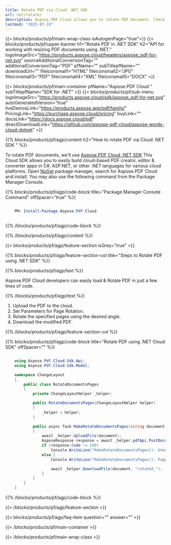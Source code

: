 ```yaml
---
title: Rotate PDF via Cloud .NET SDK 
url: net/rotate/
description: Aspose.PDF Cloud allows you to rotate PDF Document. Check the .NET source code to rotate PDF file.
lastmod: "2025-07-19"
---
```


{{< blocks/products/pf/main-wrap-class isAutogenPage="true">}}
{{< blocks/products/pf/upper-banner h1="Rotate PDF in .NET SDK" h2="API for working with resizing PDF documents using .NET." logoImageSrc="https://products.aspose.cloud/headers/aspose_pdf-for-net.svg" sourceAdditionalConversionTag="" additionalConversionTag="PDF" pfName="" subTitlepfName="" downloadUrl="" fileiconsmall1="HTML" fileiconsmall2="JPG" fileiconsmall3="PDF" fileiconsmall4="XML" fileiconsmall5="DOCX" >}}

{{< blocks/products/pf/main-container pfName="Aspose.PDF Cloud " subTitlepfName="SDK for .NET" >}}
{{< blocks/products/pf/sub-menu logoImageSrc="https://products.aspose.cloud/sdk/aspose_pdf-for-net.svg"
autoGeneratedVersion="true"
liveDemosLink="https://products.aspose.app/pdf/family/" PricingLink="https://purchase.aspose.cloud/pricing" buyLink="" docsLink="https://docs.aspose.cloud/pdf"  directDownloadLink="https://github.com/aspose-pdf-cloud/aspose-words-cloud-dotnet" >}}

{{% blocks/products/pf/agp/content h2="How to rotate PDF via Cloud .NET SDK " %}}

 To rotate PDF documents, we'll use
 [Aspose.PDF Cloud .NET SDK](https://products.aspose.cloud/pdf/net/)
 This Cloud SDK allows you to easily build cloud-based PDF creator, editor & converter apps in C#, ASP.NET, or other .NET languages for various cloud platforms. Open
 [NuGet](https://www.nuget.org/packages/Aspose.Pdf-Cloud)
 package manager, search for
 Aspose.PDF Cloud
 and install. You may also use the following command from the Package Manager Console.

{{% blocks/products/pf/agp/code-block title="Package Manager Console Command" offSpacer="true" %}}

```powershell

    PM> Install-Package Aspose.Pdf-Cloud
     
```

{{% /blocks/products/pf/agp/code-block %}}

{{% /blocks/products/pf/agp/content %}}

{{< blocks/products/pf/agp/feature-section isGrey="true" >}}

{{% blocks/products/pf/agp/feature-section-col title="Steps to Rotate PDF using .NET SDK" %}}

{{% blocks/products/pf/agp/text %}}

 Aspose.PDF Cloud developers can easily load & Rotate PDF in just a few lines of code.

{{% /blocks/products/pf/agp/text %}}

1. Upload the PDF to the cloud.
1. Set Parameters for Page Rotation.
1. Rotate the specified pages using the desired angle.
1. Download the modified PDF.

{{% /blocks/products/pf/agp/feature-section-col %}}

{{% blocks/products/pf/agp/code-block title="Rotate PDF using .NET Cloud SDK" offSpacer="" %}}

```cs

    using Aspose.Pdf.Cloud.Sdk.Api;
    using Aspose.Pdf.Cloud.Sdk.Model;

    namespace ChangeLayout
    {
        public class RotateDocumentsPages
        {
            private ChangeLayoutHelper _helper;

            public RotateDocumentsPages(ChangeLayoutHelper helper)
            {
                _helper = helper;
            }

            public async Task MakeRotateDocumentsPages(string document, string rotateAngle, string pages)
            { 
                await _helper.UploadFile(document);
                AsposeResponse response = await _helper.pdfApi.PostDocumentPagesRotateAsync(document, rotateAngle, pages, folder: _helper.config.REMOTE_TEMP_FOLDER);
                if (response.Code != 200)
                    Console.WriteLine("MakeRotateDocumentsPages(): Unexpected error!");
                else {
                    Console.WriteLine("MakeRotateDocumentsPages(): Pages '{0}' successfully rotated!");

                    await _helper.DownloadFile(document, "rotated_");
                } 
            }
        }
    }
```

{{% /blocks/products/pf/agp/code-block %}}

{{< /blocks/products/pf/agp/feature-section >}}

{{< blocks/products/pf/agp/faq-item question="" answer="" >}}

{{< /blocks/products/pf/main-container >}}

{{< /blocks/products/pf/main-wrap-class >}}
